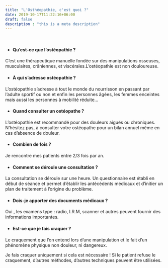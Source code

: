 ```yaml
---
title: "L'Osthéopathie, c'est quoi ?"
date: 2019-10-17T11:22:16+06:00
draft: false
description : "this is a meta description"
---
```


<br>

- #### Qu’est-ce que l’ostéopathie ?

C’est une thérapeutique manuelle fondée sur des manipulations osseuses, musculaires, crâniennes, et viscérales.L’ostéopathie est non douloureuse.

- #### À qui s’adresse ostéopathie ?

L’ostéopathie s’adresse à tout le monde du nourrisson en passant par l’adulte sportif ou non et enfin les personnes âgées, les femmes enceintes mais aussi les personnes à mobilité réduite…

- #### Quand consulter un ostéopathe ?

L’ostéopathie est recommandé pour des douleurs aiguës ou chroniques. N’hésitez pas, à consulter votre ostéopathe pour un bilan annuel même en cas d’absence de douleur.

- #### Combien de fois ?

Je rencontre mes patients entre 2/3 fois par an.


- #### Comment se déroule une consultation ?

La consultation se déroule sur une heure. Un questionnaire est établi en début de séance et permet d’établir les antécédents médicaux et d’initier un plan de traitement à l’origine du problème.


- #### Dois-je apporter des documents médicaux ?

Oui , les examens type : radio, I.R.M, scanner et autres peuvent fournir des informations importantes.

- #### Est-ce que je fais craquer ?

Le craquement que l’on entend lors d’une manipulation et le fait d’un phénomène physique non douleur, ni dangereux.

Je fais craquer uniquement si cela est nécessaire ! Si le patient refuse le craquement, d’autres méthodes, d’autres techniques peuvent être utilisées.
